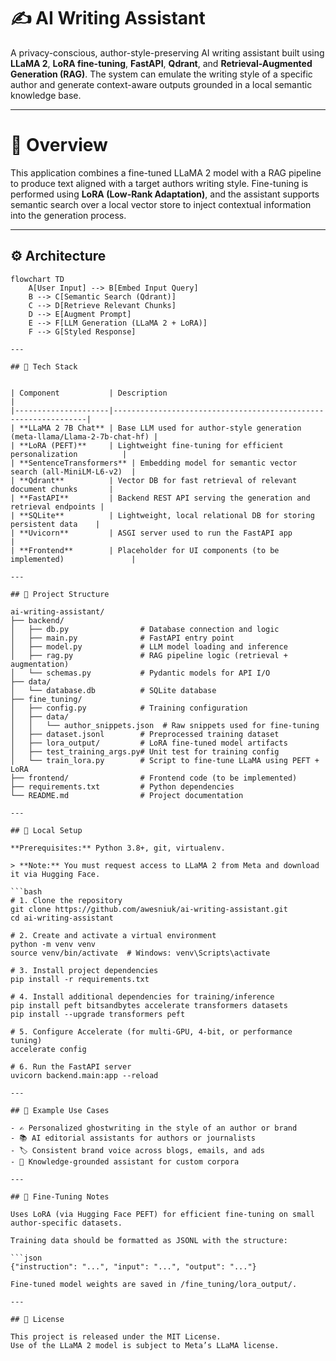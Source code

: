 # ✍️ AI Writing Assistant

A privacy-conscious, author-style-preserving AI writing assistant built using **LLaMA 2**, **LoRA fine-tuning**, **FastAPI**, **Qdrant**, and **Retrieval-Augmented Generation (RAG)**. The system can emulate the writing style of a specific author and generate context-aware outputs grounded in a local semantic knowledge base.

---

# 🧠 Overview

This application combines a fine-tuned LLaMA 2 model with a RAG pipeline to produce text aligned with a target authors writing style. Fine-tuning is performed using **LoRA (Low-Rank Adaptation)**, and the assistant supports semantic search over a local vector store to inject contextual information into the generation process.

---

## ⚙️ Architecture

```mermaid
flowchart TD
    A[User Input] --> B[Embed Input Query]
    B --> C[Semantic Search (Qdrant)]
    C --> D[Retrieve Relevant Chunks]
    D --> E[Augment Prompt]
    E --> F[LLM Generation (LLaMA 2 + LoRA)]
    F --> G[Styled Response]

---

## 🚀 Tech Stack


| Component           | Description                                                    |
|---------------------|----------------------------------------------------------------|
| **LLaMA 2 7B Chat** | Base LLM used for author-style generation (meta-llama/Llama-2-7b-chat-hf) |
| **LoRA (PEFT)**     | Lightweight fine-tuning for efficient personalization          |
| **SentenceTransformers** | Embedding model for semantic vector search (all-MiniLM-L6-v2)  |
| **Qdrant**          | Vector DB for fast retrieval of relevant document chunks       |
| **FastAPI**         | Backend REST API serving the generation and retrieval endpoints |
| **SQLite**          | Lightweight, local relational DB for storing persistent data    |
| **Uvicorn**         | ASGI server used to run the FastAPI app                         |
| **Frontend**        | Placeholder for UI components (to be implemented)               |

---

## 📂 Project Structure

ai-writing-assistant/
├── backend/
│   ├── db.py                # Database connection and logic
│   ├── main.py              # FastAPI entry point
│   ├── model.py             # LLM model loading and inference
│   ├── rag.py               # RAG pipeline logic (retrieval + augmentation)
│   └── schemas.py           # Pydantic models for API I/O
├── data/
│   └── database.db          # SQLite database
├── fine_tuning/
│   ├── config.py            # Training configuration
│   ├── data/
│   │   └── author_snippets.json  # Raw snippets used for fine-tuning
│   ├── dataset.jsonl        # Preprocessed training dataset
│   ├── lora_output/         # LoRA fine-tuned model artifacts
│   ├── test_training_args.py# Unit test for training config
│   └── train_lora.py        # Script to fine-tune LLaMA using PEFT + LoRA
├── frontend/                # Frontend code (to be implemented)
├── requirements.txt         # Python dependencies
└── README.md                # Project documentation

---

## 🔧 Local Setup

**Prerequisites:** Python 3.8+, git, virtualenv.

> **Note:** You must request access to LLaMA 2 from Meta and download it via Hugging Face.

```bash
# 1. Clone the repository
git clone https://github.com/awesniuk/ai-writing-assistant.git
cd ai-writing-assistant

# 2. Create and activate a virtual environment
python -m venv venv
source venv/bin/activate  # Windows: venv\Scripts\activate

# 3. Install project dependencies
pip install -r requirements.txt

# 4. Install additional dependencies for training/inference
pip install peft bitsandbytes accelerate transformers datasets
pip install --upgrade transformers peft

# 5. Configure Accelerate (for multi-GPU, 4-bit, or performance tuning)
accelerate config

# 6. Run the FastAPI server
uvicorn backend.main:app --reload

---

## 🧪 Example Use Cases

- ✍️ Personalized ghostwriting in the style of an author or brand  
- 📚 AI editorial assistants for authors or journalists  
- 🏷️ Consistent brand voice across blogs, emails, and ads  
- 🧠 Knowledge-grounded assistant for custom corpora  

---

## 🔬 Fine-Tuning Notes

Uses LoRA (via Hugging Face PEFT) for efficient fine-tuning on small author-specific datasets.

Training data should be formatted as JSONL with the structure:

```json
{"instruction": "...", "input": "...", "output": "..."}

Fine-tuned model weights are saved in /fine_tuning/lora_output/.

---

## 📄 License

This project is released under the MIT License.
Use of the LLaMA 2 model is subject to Meta’s LLaMA license.
